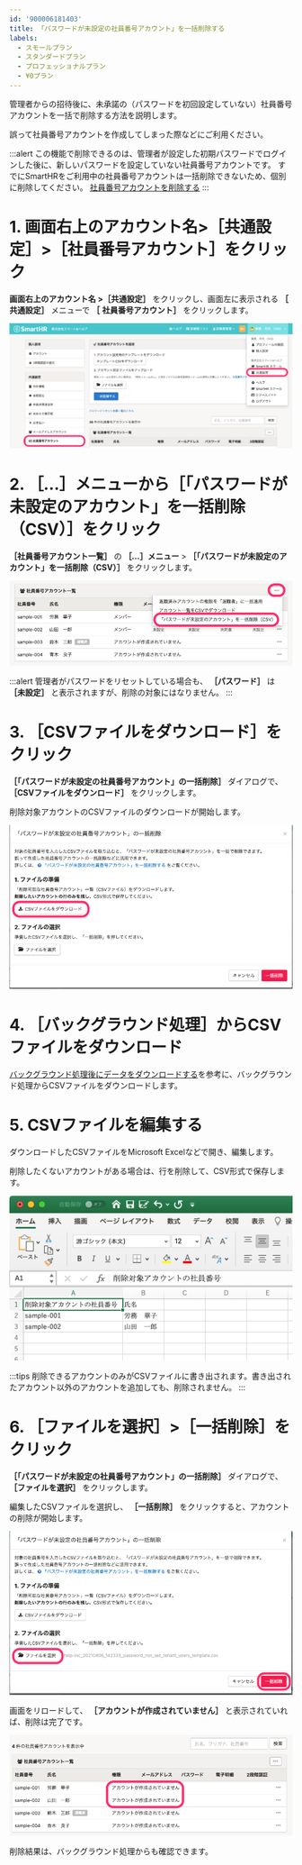 ```yaml
---
id: '900006181403'
title: 「パスワードが未設定の社員番号アカウント」を一括削除する
labels:
  - スモールプラン
  - スタンダードプラン
  - プロフェッショナルプラン
  - ¥0プラン
---
```

管理者からの招待後に、未承諾の（パスワードを初回設定していない）社員番号アカウントを一括で削除する方法を説明します。

誤って社員番号アカウントを作成してしまった際などにご利用ください。

:::alert
この機能で削除できるのは、管理者が設定した初期パスワードでログインした後に、新しいパスワードを設定していない社員番号アカウントです。
すでにSmartHRをご利用中の社員番号アカウントは一括削除できないため、個別に削除してください。
[社員番号アカウントを削除する](https://knowledge.smarthr.jp/hc/ja/articles/360026263033)
:::

# 1\. 画面右上のアカウント名>［共通設定］>［社員番号アカウント］をクリック

 **画面右上のアカウント名 >［共通設定］** をクリックし、画面左に表示される **［**  **共通設定］** メニューで **［**  **社員番号アカウント］** をクリックします。

![](./002.png)

# 2\. ［…］メニューから［「パスワードが未設定のアカウント」を一括削除（CSV）］をクリック

 **［社員番号アカウント一覧］** の **［…］メニュー**  \> **［「パスワードが未設定のアカウント」を一括削除（CSV）］** をクリックします。

![](./003.png)

:::alert
管理者がパスワードをリセットしている場合も、 **［パスワード］** は **［未設定］** と表示されますが、削除の対象にはなりません。
:::

# 3\. ［CSVファイルをダウンロード］をクリック

 **［「パスワードが未設定の社員番号アカウント」の一括削除］** ダイアログで、 **［CSVファイルをダウンロード］** をクリックします。

削除対象アカウントのCSVファイルのダウンロードが開始します。

![](./004.png)

# 4\. ［バックグラウンド処理］からCSVファイルをダウンロード

[バックグラウンド処理後にデータをダウンロードする](https://knowledge.smarthr.jp/hc/ja/articles/360026105494)を参考に、バックグラウンド処理からCSVファイルをダウンロードします。

# 5\. CSVファイルを編集する

ダウンロードしたCSVファイルをMicrosoft Excelなどで開き、編集します。

削除したくないアカウントがある場合は、行を削除して、CSV形式で保存します。

![](./005.png)

:::tips
削除できるアカウントのみがCSVファイルに書き出されます。書き出されたアカウント以外のアカウントを追加しても、削除されません。
:::

# 6\. ［ファイルを選択］>［一括削除］をクリック

 **［「パスワードが未設定の社員番号アカウント」の一括削除］** ダイアログで、 **［ファイルを選択］** をクリックします。

編集したCSVファイルを選択し、 **［一括削除］** をクリックすると、アカウントの削除が開始します。

![](./006.png)

画面をリロードして、 **［アカウントが作成されていません］** と表示されていれば、削除は完了です。

![](./007.png)

削除結果は、バックグラウンド処理からも確認できます。
